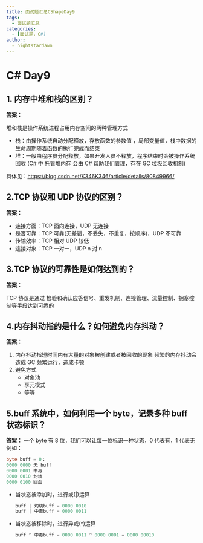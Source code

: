 ```yaml
---
title: 面试题汇总CShapeDay9
tags:
  - 面试题汇总
categories:
  - [面试题，C#]
author:
  - nightstardawn
---
```


# C# Day9

## 1. 内存中堆和栈的区别？

**答案：**

堆和栈是操作系统进程占用内存空间的两种管理方式

- 栈：由操作系统自动分配释放，存放函数的参数值 ，局部变量值，栈中数据的生命周期随着函数的执行完成而结束
- 堆：一般由程序员分配释放，如果开发人员不释放，程序结束时会被操作系统回收
  (C# 中 托管堆内存 会由 C# 帮助我们管理，存在 GC 垃圾回收机制)

具体见：https://blog.csdn.net/K346K346/article/details/80849966/

## 2.TCP 协议和 UDP 协议的区别？

**答案：**

- 连接方面：TCP 面向连接，UDP 无连接
- 是否可靠：TCP 可靠(无差错，不丢失，不重复，按顺序)，UDP 不可靠
- 传输效率：TCP 相对 UDP 较低
- 连接对象：TCP 一对一，UDP n 对 n

## 3.TCP 协议的可靠性是如何达到的？

**答案：**

TCP 协议是通过 检验和确认应答信号、重发机制、连接管理、流量控制、拥塞控制等手段达到可靠的

## 4.内存抖动指的是什么？如何避免内存抖动？

**答案：**

1. 内存抖动指短时间内有大量的对象被创建或者被回收的现象
   频繁的内存抖动会造成 GC 频繁运行，造成卡顿
2. 避免方式
   - 对象池
   - 享元模式
   - 等等

## 5.buff 系统中，如何利用一个 byte，记录多种 buff 状态标识？

**答案：**
一个 byte 有 8 位，我们可以让每一位标识一种状态，0 代表有，1 代表无
例如：

```cs
byte buff = 0；
0000 0000 无 buff
0000 0001 中毒
0000 0010 灼烧
0000 0100 回血
```

- 当状态被添加时，进行或(|)运算

  ```cs
  buff | 灼烧buff = 0000 0010
  buff | 中毒buff = 0000 0011
  ```

- 当状态被移除时，进行异或(^)运算
  ```cs
  buff ^ 中毒buff = 0000 0011 ^ 0000 0001 = 0000 00010
  ```
